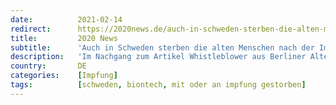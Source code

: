 ```yaml
---
date:          2021-02-14
redirect:      https://2020news.de/auch-in-schweden-sterben-die-alten-menschen-nach-der-impfung/
title:         2020 News
subtitle:      'Auch in Schweden sterben die alten Menschen nach der Impfung'
description:   'Im Nachgang zum Artikel Whistleblower aus Berliner Altenheim erreichen 2020News weitere, nahezu identische Schilderungen von Sterbegeschehen in Heimen und im ambulanten Pflegebereich im In- und Ausland. Aus Schweden erfahren wir von der Leitung eines ambulanten Pflegedienstes: “Ich kann die Beschreibungen des Berliner Whistleblowers, der von acht Todesfällen nach der Impfung von 31 körperlich fitten, dementiell […]'
country:       DE
categories:    [Impfung]
tags:          [schweden, biontech, mit oder an impfung gestorben]
---
```

